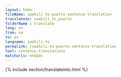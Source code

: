 ```yaml
---
layout: home
fileName: swahili-to-puerto-sentence-translation
translatein: swahili_to_puerto
folderName : translate
lang: en
from: sw
to: es
langname: swahili-to
permalink: /swahili-to-puerto-sentence-translation
tool: sentence-translations
matchurls: en&&es
---
```

{% include section/translateinto.html %}
